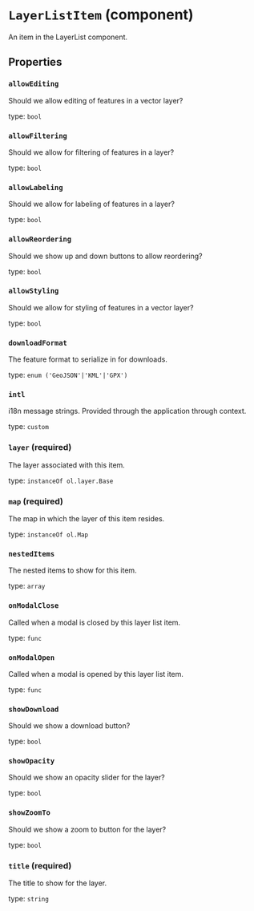 `LayerListItem` (component)
===========================

An item in the LayerList component.

Properties
----------

### `allowEditing`

Should we allow editing of features in a vector layer?

type: `bool`


### `allowFiltering`

Should we allow for filtering of features in a layer?

type: `bool`


### `allowLabeling`

Should we allow for labeling of features in a layer?

type: `bool`


### `allowReordering`

Should we show up and down buttons to allow reordering?

type: `bool`


### `allowStyling`

Should we allow for styling of features in a vector layer?

type: `bool`


### `downloadFormat`

The feature format to serialize in for downloads.

type: `enum ('GeoJSON'|'KML'|'GPX')`


### `intl`

i18n message strings. Provided through the application through context.

type: `custom`


### `layer` (required)

The layer associated with this item.

type: `instanceOf ol.layer.Base`


### `map` (required)

The map in which the layer of this item resides.

type: `instanceOf ol.Map`


### `nestedItems`

The nested items to show for this item.

type: `array`


### `onModalClose`

Called when a modal is closed by this layer list item.

type: `func`


### `onModalOpen`

Called when a modal is opened by this layer list item.

type: `func`


### `showDownload`

Should we show a download button?

type: `bool`


### `showOpacity`

Should we show an opacity slider for the layer?

type: `bool`


### `showZoomTo`

Should we show a zoom to button for the layer?

type: `bool`


### `title` (required)

The title to show for the layer.

type: `string`

